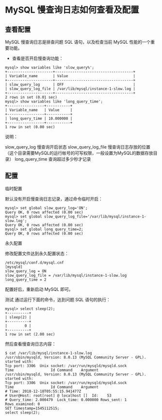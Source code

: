 # MySQL 慢查询日志如何查看及配置

## 查看配置

MySQL 慢查询日志是排查问题 SQL 语句，以及检查当前 MySQL 性能的一个重要功能。

- 查看是否开启慢查询功能：

```shell
mysql> show variables like 'slow_query%';
+---------------------+------------------------------------+
| Variable_name       | Value                              |
+---------------------+------------------------------------+
| slow_query_log      | OFF                                |
| slow_query_log_file | /var/lib/mysql/instance-1-slow.log |
+---------------------+------------------------------------+
2 rows in set (0.01 sec)
mysql> show variables like 'long_query_time';
+-----------------+-----------+
| Variable_name   | Value     |
+-----------------+-----------+
| long_query_time | 10.000000 |
+-----------------+-----------+
1 row in set (0.00 sec)
```

说明：

slow_query_log 慢查询开启状态
slow_query_log_file 慢查询日志存放的位置（这个目录需要MySQL的运行帐号的可写权限，一般设置为MySQL的数据存放目录）
long_query_time 查询超过多少秒才记录

## 配置

临时配置

默认没有开启慢查询日志记录，通过命令临时开启：

```shell
mysql> set global slow_query_log='ON';
Query OK, 0 rows affected (0.00 sec)
mysql> set global slow_query_log_file='/var/lib/mysql/instance-1-slow.log';
Query OK, 0 rows affected (0.00 sec)
mysql> set global long_query_time=2;
Query OK, 0 rows affected (0.00 sec)
```

永久配置

修改配置文件达到永久配置状态：

```shell
/etc/mysql/conf.d/mysql.cnf
[mysqld]
slow_query_log = ON
slow_query_log_file = /var/lib/mysql/instance-1-slow.log
long_query_time = 2
```

配置好后，重新启动 MySQL 即可。

测试
通过运行下面的命令，达到问题 SQL 语句的执行：

```shell
mysql> select sleep(2);
+----------+
| sleep(2) |
+----------+
|        0 |
+----------+
1 row in set (2.00 sec)
```

然后查看慢查询日志内容：

```shell
$ cat /var/lib/mysql/instance-1-slow.log
/usr/sbin/mysqld, Version: 8.0.13 (MySQL Community Server - GPL). started with:
Tcp port: 3306  Unix socket: /var/run/mysqld/mysqld.sock
Time                 Id Command    Argument
/usr/sbin/mysqld, Version: 8.0.13 (MySQL Community Server - GPL). started with:
Tcp port: 3306  Unix socket: /var/run/mysqld/mysqld.sock
Time                 Id Command    Argument
# Time: 2018-12-18T05:55:15.941477Z
# User@Host: root[root] @ localhost []  Id:    53
# Query_time: 2.000479  Lock_time: 0.000000 Rows_sent: 1  Rows_examined: 0
SET timestamp=1545112515;
select sleep(2);
```